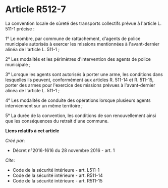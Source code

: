 # Article R512-7

La convention locale de sûreté des transports collectifs prévue à l'article L. 511-1 précise : 

1° Le nombre, par commune de rattachement, d'agents de police municipale autorisés à exercer les missions mentionnées à
l'avant-dernier alinéa de l'article L. 511-1 ; 

2° Les modalités et les périmètres d'intervention des agents de police municipale ; 

3° Lorsque les agents sont autorisés à porter une arme, les conditions dans lesquelles ils peuvent, conformément aux articles
R. 511-14 et R. 511-15, porter des armes pour l'exercice des missions prévues à l'avant-dernier alinéa de l'article L.
511-1 ; 

4° Les modalités de conduite des opérations lorsque plusieurs agents interviennent sur un même territoire ; 

5° La durée de la convention, les conditions de son renouvellement ainsi que les conséquences du retrait d'une commune.

**Liens relatifs à cet article**

_Créé par_:

  - Décret n°2016-1616 du 28 novembre 2016 - art. 1

_Cite_:

  - Code de la sécurité intérieure - art. L511-1
  - Code de la sécurité intérieure - art. R511-14
  - Code de la sécurité intérieure - art. R511-15
